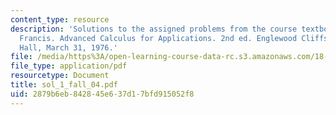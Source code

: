 ```yaml
---
content_type: resource
description: 'Solutions to the assigned problems from the course textbook: Hildebrand,
  Francis. Advanced Calculus for Applications. 2nd ed. Englewood Cliffs: Prentice
  Hall, March 31, 1976.'
file: /media/https%3A/open-learning-course-data-rc.s3.amazonaws.com/18-075-advanced-calculus-for-engineers-fall-2004/2879b6eb842845e637d17bfd915052f8_sol_1_fall_04.pdf
file_type: application/pdf
resourcetype: Document
title: sol_1_fall_04.pdf
uid: 2879b6eb-8428-45e6-37d1-7bfd915052f8
---
```

